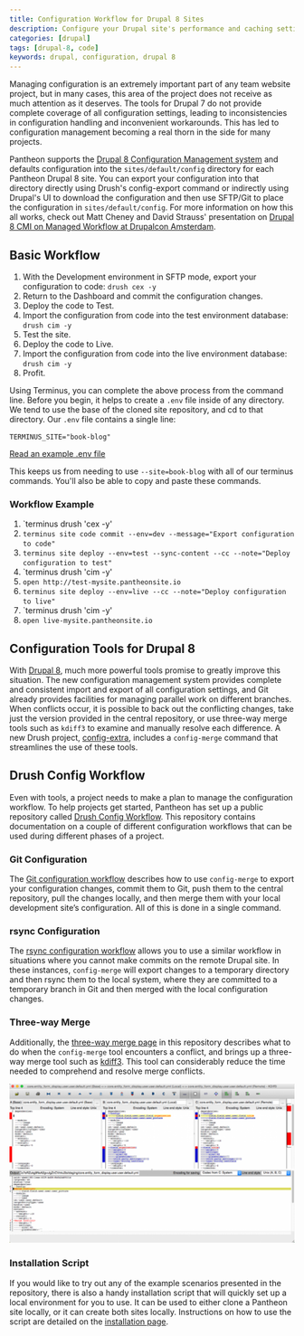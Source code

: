 ```yaml
---
title: Configuration Workflow for Drupal 8 Sites
description: Configure your Drupal site's performance and caching settings to make significant improvements.
categories: [drupal]
tags: [drupal-8, code]
keywords: drupal, configuration, drupal 8
---
```

Managing configuration is an extremely important part of any team website project, but in many cases, this area of the project does not receive as much attention as it deserves. The tools for Drupal 7 do not provide complete coverage of all configuration settings, leading to inconsistencies in configuration handling and inconvenient workarounds. This has led to configuration management becoming a real thorn in the side for many projects.

Pantheon supports the [Drupal 8 Configuration Management system](https://www.drupal.org/documentation/administer/config) and defaults configuration into the `sites/default/config` directory for each Pantheon Drupal 8 site. You can export your configuration into that directory directly using Drush's config-export command or indirectly using Drupal's UI to download the configuration and then use SFTP/Git to place the configuration in `sites/default/config`. For more information on how this all works, check out Matt Cheney and David Strauss' presentation on [Drupal 8 CMI on Managed Workflow at Drupalcon Amsterdam](https://amsterdam2014.drupal.org/session/drupal-8-cmi-managed-workflow).

## Basic Workflow

1. With the Development environment in SFTP mode, export your configuration to code: `drush cex -y`
2. Return to the Dashboard and commit the configuration changes.
3. Deploy the code to Test.
4. Import the configuration from code into the test environment database: `drush cim -y`
5. Test the site.
6. Deploy the code to Live.
7. Import the configuration from code into the live environment database: `drush cim -y`
8. Profit.

Using Terminus, you can complete the above process from the command line. Before you begin, it helps to create a `.env` file inside of any directory. We tend to use the base of the cloned site repository, and cd to that directory.
Our `.env` file contains a single line:
```
TERMINUS_SITE="book-blog"
```
[Read an example .env file](https://github.com/pantheon-systems/cli/blob/0.9.0/.env.example)

This keeps us from needing to use `--site=book-blog` with all of our terminus commands. You'll also be able to copy and paste these commands.

### Workflow Example

1. `terminus drush 'cex -y'
2. `terminus site code commit --env=dev --message="Export configuration to code"`
3. `terminus site deploy --env=test --sync-content --cc --note="Deploy configuration to test"`
4. `terminus drush 'cim -y'
5. `open http://test-mysite.pantheonsite.io`
6. `terminus site deploy --env=live --cc --note="Deploy configuration to live"`
7. `terminus drush 'cim -y'
8. `open live-mysite.pantheonsite.io`

## Configuration Tools for Drupal 8
With [Drupal 8](https://pantheon.io/drupal8), much more powerful tools promise to greatly improve this situation. The new configuration management system provides complete and consistent import and export of all configuration settings, and Git already provides facilities for managing parallel work on different branches. When conflicts occur, it is  possible to back out the conflicting changes, take just the version provided in the central repository, or use three-way merge tools such as `kdiff3` to examine and manually resolve each difference. A new Drush project, [config-extra](https://github.com/drush-ops/config-extra), includes a `config-merge` command that streamlines the use of these tools.

## Drush Config Workflow
Even with tools, a project needs to make a plan to manage the configuration workflow. To help projects get started, Pantheon has set up a public repository called [Drush Config Workflow](https://github.com/pantheon-systems/drush-config-workflow). This repository contains documentation on a couple of different configuration workflows that can be used during different phases of a project.

### Git Configuration
The [Git configuration workflow](https://github.com/pantheon-systems/drush-config-workflow/blob/master/docs/git_workflow.md) describes how to use `config-merge` to export your configuration changes, commit them to Git, push them to the central repository, pull the changes locally, and then merge them with your local development site’s configuration. All of this is done in a single command.

### rsync Configuration
The [rsync configuration workflow](https://github.com/pantheon-systems/drush-config-workflow/blob/master/docs/rsync_workflow.md) allows you to use a similar workflow in situations where you cannot make commits on the remote Drupal site. In these instances, `config-merge` will export changes to a temporary directory and then rsync them to the local system, where they are committed to a temporary branch in Git and then merged with the local configuration changes.

### Three-way Merge
Additionally, the [three-way merge page](https://github.com/pantheon-systems/drush-config-workflow/blob/master/docs/three_way_merge.md) in this repository describes what to do when the `config-merge` tool encounters a conflict, and brings up a three-way merge tool such as [kdiff3](http://kdiff3.sourceforge.net/). This tool can considerably reduce the time needed to comprehend and resolve merge conflicts.

![MySQL Credentials](/source/docs/assets/images/kdiff3-user-field-conflicts.png)

### Installation Script
If you would like to try out any of the example scenarios presented in the repository, there is also a handy installation script that will quickly set up a local environment for you to use. It can be used to either clone a Pantheon site locally, or it can create both sites locally. Instructions on how to use the script are detailed on the [installation page](https://github.com/pantheon-systems/drush-config-workflow/blob/master/INSTALL.md).
